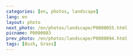 ```yaml
---
categories: [en, photos, landscape]
lang: en
layout: photo
next_photo: /en/photos/landscape/P0000055.html
picname: P0000083
prev_photo: /en/photos/landscape/P0000094.html
tags: [Bush, Grass]
---
```

